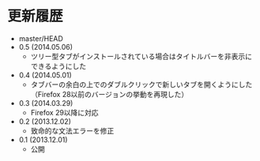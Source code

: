 # 更新履歴

 - master/HEAD
 - 0.5 (2014.05.06)
   * ツリー型タブがインストールされている場合はタイトルバーを非表示にできるようにした
 - 0.4 (2014.05.01)
   * タブバーの余白の上でのダブルクリックで新しいタブを開くようにした（Firefox 28以前のバージョンの挙動を再現した）
 - 0.3 (2014.03.29)
   * Firefox 29以降に対応
 - 0.2 (2013.12.02)
   * 致命的な文法エラーを修正
 - 0.1 (2013.12.01)
   * 公開
